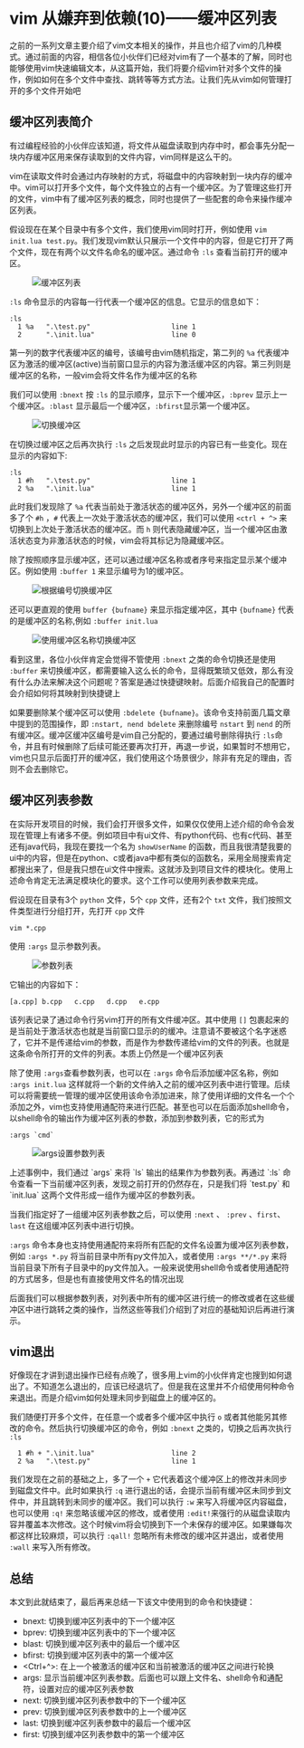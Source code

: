 # vim 从嫌弃到依赖(10)——缓冲区列表

之前的一系列文章主要介绍了vim文本相关的操作，并且也介绍了vim的几种模式。通过前面的内容，相信各位小伙伴们已经对vim有了一个基本的了解，同时也能够使用vim快速编辑文本，从这篇开始，我们将要介绍vim针对多个文件的操作，例如如何在多个文件中查找、跳转等等方式方法。让我们先从vim如何管理打开的多个文件开始吧

## 缓冲区列表简介

有过编程经验的小伙伴应该知道，将文件从磁盘读取到内存中时，都会事先分配一块内存缓冲区用来保存读取到的文件内容，vim同样是这么干的。

vim在读取文件时会通过内存映射的方式，将磁盘中的内容映射到一块内存的缓冲中。vim可以打开多个文件，每个文件独立的占有一个缓冲区。为了管理这些打开的文件，vim中有了缓冲区列表的概念，同时也提供了一些配套的命令来操作缓冲区列表。

假设现在在某个目录中有多个文件，我们使用vim同时打开，例如使用 `vim init.lua test.py`。我们发现vim默认只展示一个文件中的内容，但是它打开了两个文件，现在有两个以文件名命名的缓冲区。通过命令 `:ls` 查看当前打开的缓冲区。

&#x20;

<figure><img src="image/10/1.gif" alt="缓冲区列表"><figcaption></figcaption></figure>

`:ls` 命令显示的内容每一行代表一个缓冲区的信息。它显示的信息如下：

```text
:ls
  1 %a   ".\test.py"                    line 1
  2      ".\init.lua"                   line 0
```

第一列的数字代表缓冲区的编号，该编号由vim随机指定，第二列的 `%a` 代表缓冲区为激活的缓冲区(active)当前窗口显示的内容为激活缓冲区的内容。第三列则是缓冲区的名称，一般vim会将文件名作为缓冲区的名称

我们可以使用 `:bnext` 按 `:ls` 的显示顺序，显示下一个缓冲区，`:bprev` 显示上一个缓冲区。`:blast` 显示最后一个缓冲区，`:bfirst`显示第一个缓冲区。

&#x20;

<figure><img src="image/10/2.gif" alt="切换缓冲区"><figcaption></figcaption></figure>

在切换过缓冲区之后再次执行 `:ls` 之后发现此时显示的内容已有一些变化。现在显示的内容如下:

```text
:ls
  1 #h   ".\test.py"                    line 1
  2 %a   ".\init.lua"                   line 1
```

此时我们发现除了 `%a` 代表当前处于激活状态的缓冲区外，另外一个缓冲区的前面多了个 `#h` ，`#` 代表上一次处于激活状态的缓冲区，我们可以使用 `<ctrl + ^>` 来切换到上次处于激活状态的缓冲区。而 `h` 则代表隐藏缓冲区，当一个缓冲区由激活状态变为非激活状态的时候，vim会将其标记为隐藏缓冲区。

除了按照顺序显示缓冲区，还可以通过缓冲区名称或者序号来指定显示某个缓冲区。例如使用 `:buffer 1` 来显示编号为1的缓冲区。

&#x20;

<figure><img src="image/10/3.gif" alt="根据编号切换缓冲区"><figcaption></figcaption></figure>

还可以更直观的使用 `buffer {bufname}` 来显示指定缓冲区，其中 `{bufname}` 代表的是缓冲区的名称,例如 `:buffer init.lua`

&#x20;

<figure><img src="image/10/4.gif" alt="使用缓冲区名称切换缓冲区"><figcaption></figcaption></figure>

看到这里，各位小伙伴肯定会觉得不管使用 `:bnext` 之类的命令切换还是使用 `:buffer` 来切换缓冲区，都需要输入这么长的命令，显得既繁琐又低效，那么有没有什么办法来解决这个问题呢？答案是通过快捷键映射。后面介绍我自己的配置时会介绍如何将其映射到快捷键上

如果要删除某个缓冲区可以使用 `:bdelete {bufname}`。该命令支持前面几篇文章中提到的范围操作，即 `:nstart, nend bdelete` 来删除编号 `nstart` 到 `nend` 的所有缓冲区。缓冲区缓冲区编号是vim自己分配的，要通过编号删除得执行 `:ls`命令，并且有时候删除了后续可能还要再次打开，再退一步说，如果暂时不想用它，vim也只显示后面打开的缓冲区，我们使用这个场景很少，除非有充足的理由，否则不会去删除它。

## 缓冲区列表参数

在实际开发项目的时候，我们会打开很多文件，如果仅仅使用上述介绍的命令会发现在管理上有诸多不便。例如项目中有ui文件、有python代码、也有c代码、甚至还有java代码，我现在要找一个名为 `showUserName` 的函数，而且我很清楚我要的ui中的内容，但是在python、c或者java中都有类似的函数名，采用全局搜索肯定都搜出来了，但是我只想在ui文件中搜索。这就涉及到项目文件的模块化。使用上述命令肯定无法满足模块化的要求。这个工作可以使用列表参数来完成。

假设现在目录有3个 `python` 文件，5个 `cpp` 文件，还有2个 `txt` 文件，我们按照文件类型进行分组打开，先打开 `cpp` 文件

```shell
vim *.cpp
```

使用 `:args` 显示参数列表。

&#x20;

<figure><img src="image/10/5.gif" alt="参数列表"><figcaption></figcaption></figure>

它输出的内容如下：

```text
[a.cpp] b.cpp   c.cpp   d.cpp   e.cpp
```

该列表记录了通过命令行另vim打开的所有文件缓冲区。其中使用 `[]` 包裹起来的是当前处于激活状态也就是当前窗口显示的的缓冲。注意请不要被这个名字迷惑了，它并不是传递给vim的参数，而是作为参数传递给vim的文件的列表。也就是这条命令所打开的文件的列表。本质上仍然是一个缓冲区列表

除了使用 `:args`查看参数列表，也可以在 `:args` 命令后添加缓冲区名称，例如 `:args init.lua` 这样就将一个新的文件纳入之前的缓冲区列表中进行管理。后续可以将需要统一管理的缓冲区使用该命令添加进来，除了使用详细的文件名一个个添加之外，vim也支持使用通配符来进行匹配。甚至也可以在后面添加shell命令，以shell命令的输出作为缓冲区列表的参数，添加到参数列表，它的形式为

```shell
:args `cmd`
```

&#x20;

<figure><img src="image/10/6.gif" alt="args设置参数列表"><figcaption></figcaption></figure>
上述事例中，我们通过 `args` 来将 `ls` 输出的结果作为参数列表。再通过 `:ls` 命令查看一下当前缓冲区列表，发现之前打开的仍然存在，只是我们将 `test.py` 和 `init.lua` 这两个文件形成一组作为缓冲区的参数列表。

当我们指定好了一组缓冲区列表参数之后，可以使用 `:next` 、 `:prev` 、`first`、`last` 在这组缓冲区列表中进行切换。

`:args` 命令本身也支持使用通配符来将所有匹配的文件名设置为缓冲区列表参数，例如 `:args *.py` 将当前目录中所有py文件加入，或者使用 `:args **/*.py` 来将当前目录下所有子目录中的py文件加入。一般来说使用shell命令或者使用通配符的方式居多，但是也有直接使用文件名的情况出现

后面我们可以根据参数列表，对列表中所有的缓冲区进行统一的修改或者在这些缓冲区中进行跳转之类的操作，当然这些等我们介绍到了对应的基础知识后再进行演示。

## vim退出

好像现在才讲到退出操作已经有点晚了，很多用上vim的小伙伴肯定也搜到如何退出了。不知道怎么退出的，应该已经退坑了。但是我在这里并不介绍使用何种命令来退出。而是介绍vim如何处理未同步到磁盘上的缓冲区的。

我们随便打开多个文件，在任意一个或者多个缓冲区中执行 `o` 或者其他能另其修改的命令。然后执行切换缓冲区的命令，例如 `:bnext` 之类的，切换之后再次执行 `:ls`

```text
  1 #h + ".\init.lua"                   line 2
  2 %a   ".\test.py"                    line 1
```

我们发现在之前的基础之上，多了一个 `+` 它代表着这个缓冲区上的修改并未同步到磁盘文件中。此时如果执行 `:q` 进行退出的话，会提示当前有缓冲区未同步到文件中，并且跳转到未同步的缓冲区。我们可以执行 `:w` 来写入将缓冲区内容磁盘，也可以使用 `:q!` 来忽略该缓冲区的修改，或者使用 `:edit!`来强行的从磁盘读取内容并覆盖本次修改。这个时候vim将会切换到下一个未保存的缓冲区。如果嫌每次都这样比较麻烦，可以执行 `:qall!` 忽略所有未修改的缓冲区并退出，或者使用 `:wall` 来写入所有修改。

## 总结

本文到此就结束了，最后再来总结一下该文中使用到的命令和快捷键：

- bnext: 切换到缓冲区列表中的下一个缓冲区
- bprev: 切换到缓冲区列表中的下一个缓冲区
- blast: 切换到缓冲区列表中的最后一个缓冲区
- bfirst: 切换到缓冲区列表中的第一个缓冲区
- <Ctrl+^>: 在上一个被激活的缓冲区和当前被激活的缓冲区之间进行轮换
- args: 显示当前缓冲区列表参数。后面也可以跟上文件名、shell命令和通配符，设置对应的缓冲区列表参数
- next: 切换到缓冲区列表参数中的下一个缓冲区
- prev: 切换到缓冲区列表参数中的上一个缓冲区
- last: 切换到缓冲区列表参数中的最后一个缓冲区
- first: 切换到缓冲区列表参数中的第一个缓冲区
